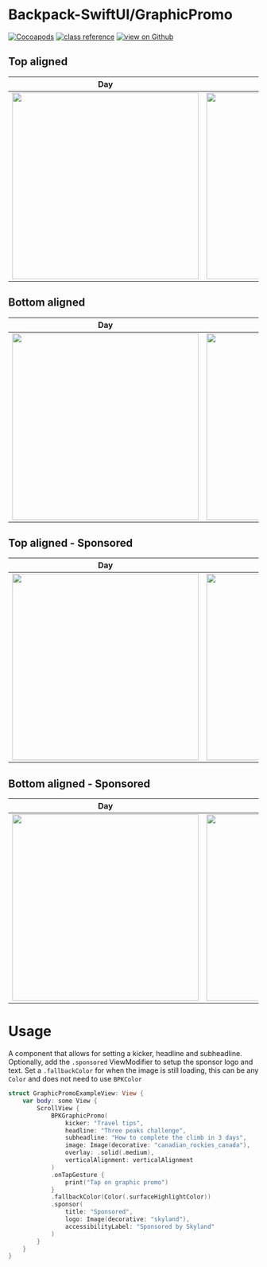 # Backpack-SwiftUI/GraphicPromo

[![Cocoapods](https://img.shields.io/cocoapods/v/Backpack-SwiftUI.svg?style=flat)](hhttps://cocoapods.org/pods/Backpack-SwiftUI)
[![class reference](https://img.shields.io/badge/Class%20reference-iOS-blue)](https://backpack.github.io/ios/versions/latest/swiftui/Structs/BPKGraphicPromo.html)
[![view on Github](https://img.shields.io/badge/Source%20code-GitHub-lightgrey)](https://github.com/backpack/ios/tree/main/Backpack-SwiftUI/BPKGraphicPromo)

## Top aligned

| Day | Night |
| --- | --- |
| <img src="https://raw.githubusercontent.com/backpack/ios/main/screenshots/iPhone-swiftui_graphic-promo___top-aligned_lm.png" alt="" width="375" /> |<img src="https://raw.githubusercontent.com/backpack/ios/main/screenshots/iPhone-swiftui_graphic-promo___top-aligned_dm.png" alt="" width="375" /> |

## Bottom aligned

| Day | Night |
| --- | --- |
| <img src="https://raw.githubusercontent.com/backpack/ios/main/screenshots/iPhone-swiftui_graphic-promo___bottom-aligned_lm.png" alt="" width="375" /> |<img src="https://raw.githubusercontent.com/backpack/ios/main/screenshots/iPhone-swiftui_graphic-promo___bottom-aligned_dm.png" alt="" width="375" /> |

## Top aligned - Sponsored

| Day | Night |
| --- | --- |
| <img src="https://raw.githubusercontent.com/backpack/ios/main/screenshots/iPhone-swiftui_graphic-promo___top-aligned-sponsored_lm.png" alt="" width="375" /> |<img src="https://raw.githubusercontent.com/backpack/ios/main/screenshots/iPhone-swiftui_graphic-promo___top-aligned-sponsored_dm.png" alt="" width="375" /> |

## Bottom aligned - Sponsored

| Day | Night |
| --- | --- |
| <img src="https://raw.githubusercontent.com/backpack/ios/main/screenshots/iPhone-swiftui_graphic-promo___bottom-aligned-sponsored_lm.png" alt="" width="375" /> |<img src="https://raw.githubusercontent.com/backpack/ios/main/screenshots/iPhone-swiftui_graphic-promo___bottom-aligned-sponsored_dm.png" alt="" width="375" /> |

# Usage

A component that allows for setting a kicker, headline and subheadline. Optionally, add the `.sponsored` ViewModifier to setup the sponsor logo and text. Set a `.fallbackColor` for when the image is still loading, this can be any `Color` and does not need to use `BPKColor`

```swift
struct GraphicPromoExampleView: View {    
    var body: some View {
        ScrollView {
            BPKGraphicPromo(
                kicker: "Travel tips",
                headline: "Three peaks challenge",
                subheadline: "How to complete the climb in 3 days",
                image: Image(decorative: "canadian_rockies_canada"),
                overlay: .solid(.medium),
                verticalAlignment: verticalAlignment
            )
            .onTapGesture {
                print("Tap on graphic promo")
            }
            .fallbackColor(Color(.surfaceHighlightColor))
            .sponsor(
                title: "Sponsored",
                logo: Image(decorative: "skyland"),
                accessibilityLabel: "Sponsored by Skyland"
            )
        }
    }
}
```

